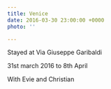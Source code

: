 ```yaml
---
title: Venice
date: 2016-03-30 23:00:00 +0000
photo: ''

---
```

Stayed at Via Giuseppe Garibaldi

31st march 2016 to 8th April

With Evie and Christian